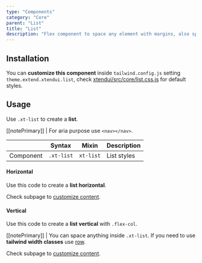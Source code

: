 ```yaml
---
type: "Components"
category: "Core"
parent: "List"
title: "List"
description: "Flex component to space any element with margins, also spaces vertically."
---
```


## Installation

You can **customize this component** inside `tailwind.config.js` setting `theme.extend.xtendui.list`, check [xtendui/src/core/list.css.js](https://github.com/minimit/xtendui/blob/beta/src/core/list.css.js) for default styles.

## Usage

Use `.xt-list` to create a **list**.

[[notePrimary]]
| For aria purpose use `<nav></nav>`.

<div class="xt-overflow-sub overflow-y-hidden overflow-x-scroll my-4 xt-my-auto w-full">

|                      | Syntax                          | Mixin            | Description                   |
| ----------------------- | ----------------------------------------- | -----------------------------| ----------------------------- |
| Component                  | `.xt-list`                     | `xt-list`                | List styles            |

</div>

#### Horizontal

Use this code to create a **list horizontal**.

<demo>
  <demoinline src="demos/components/core/list/usage">
  </demoinline>
</demo>

Check subpage to [customize content](/components/core/list/content).

#### Vertical

Use this code to create a **list vertical** with `.flex-col`.

<demo>
  <demoinline src="demos/components/core/list/usage-vertical">
  </demoinline>
</demo>

[[notePrimary]]
| You can space anything inside `.xt-list`. If you need to use **tailwind width classes** use [row](/components/core/row).

Check subpage to [customize content](/components/core/list/content).
